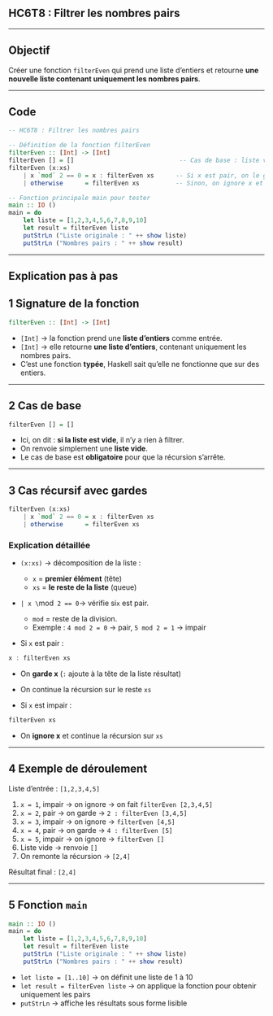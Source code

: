 ## HC6T8 : Filtrer les nombres pairs
---

##  Objectif

Créer une fonction `filterEven` qui prend une liste d’entiers et retourne **une nouvelle liste contenant uniquement les nombres pairs**.

---

##  Code 

```haskell
-- HC6T8 : Filtrer les nombres pairs

-- Définition de la fonction filterEven
filterEven :: [Int] -> [Int]
filterEven [] = []                             -- Cas de base : liste vide → renvoie []
filterEven (x:xs)
    | x `mod` 2 == 0 = x : filterEven xs      -- Si x est pair, on le garde et on continue
    | otherwise      = filterEven xs          -- Sinon, on ignore x et on continue

-- Fonction principale main pour tester
main :: IO ()
main = do
    let liste = [1,2,3,4,5,6,7,8,9,10]
    let result = filterEven liste
    putStrLn ("Liste originale : " ++ show liste)
    putStrLn ("Nombres pairs : " ++ show result)
```

---

##  Explication pas à pas



## 1️ Signature de la fonction

```haskell
filterEven :: [Int] -> [Int]
```

* `[Int]` → la fonction prend une **liste d’entiers** comme entrée.
* `[Int]` → elle retourne **une liste d’entiers**, contenant uniquement les nombres pairs.
* C’est une fonction **typée**, Haskell sait qu’elle ne fonctionne que sur des entiers.

---

## 2️ Cas de base

```haskell
filterEven [] = []
```

* Ici, on dit : **si la liste est vide**, il n’y a rien à filtrer.
* On renvoie simplement une **liste vide**.
* Le cas de base est **obligatoire** pour que la récursion s’arrête.

---

## 3️ Cas récursif avec gardes

```haskell
filterEven (x:xs)
    | x `mod` 2 == 0 = x : filterEven xs
    | otherwise      = filterEven xs
```

### Explication détaillée

* `(x:xs)` → décomposition de la liste :

  * `x` = **premier élément** (tête)
  * `xs` = **le reste de la liste** (queue)

* `| x \`mod` 2 == 0`→ vérifie si`x` est pair.

  * `mod` = reste de la division.
  * Exemple : `4 mod 2 = 0` → pair, `5 mod 2 = 1` → impair

* Si `x` est pair :

```haskell
x : filterEven xs
```

* On **garde x** (`:` ajoute à la tête de la liste résultat)

* On continue la récursion sur le reste `xs`

* Si `x` est impair :

```haskell
filterEven xs
```

* On **ignore x** et continue la récursion sur `xs`

---

## 4️ Exemple de déroulement

Liste d’entrée : `[1,2,3,4,5]`

1. `x = 1`, impair → on ignore → on fait `filterEven [2,3,4,5]`
2. `x = 2`, pair → on garde → `2 : filterEven [3,4,5]`
3. `x = 3`, impair → on ignore → `filterEven [4,5]`
4. `x = 4`, pair → on garde → `4 : filterEven [5]`
5. `x = 5`, impair → on ignore → `filterEven []`
6. Liste vide → renvoie `[]`
7. On remonte la récursion → `[2,4]`

 Résultat final : `[2,4]`

---

## 5️ Fonction `main`

```haskell
main :: IO ()
main = do
    let liste = [1,2,3,4,5,6,7,8,9,10]
    let result = filterEven liste
    putStrLn ("Liste originale : " ++ show liste)
    putStrLn ("Nombres pairs : " ++ show result)
```

* `let liste = [1..10]` → on définit une liste de 1 à 10
* `let result = filterEven liste` → on applique la fonction pour obtenir uniquement les pairs
* `putStrLn` → affiche les résultats sous forme lisible




